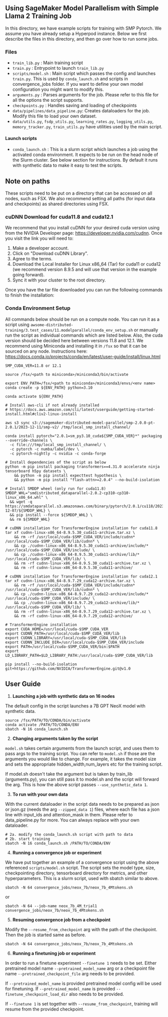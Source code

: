 ## Using SageMaker Model Parallelism with Simple Llama 2 Training Job
In this directory, we have example scripts for training with SMP Pytorch. We assume you have already setup a Hyperpod instance. Below we first describe the files in this directory, and then go over how to run some jobs.

### Files
- `train_lib.py` : Main training script
- `train.py` : Entrypoint to launch `train_lib.py`
- `scripts/model.sh` : Main script which passes the config and launches `train.py`. This is used by `conda_launch.sh` and scripts in convergence_jobs folder. If you want to define your own model configuration you might want to modify this.
- `arguments.py` : Parses arguments for the job. Please refer to this file for all the options the script supports.
- `checkpoints.py` : Handles saving and loading of checkpoints
- `data/pipelines/data_pipeline.py`: Creates dataloaders for the job. Modify this file to load your own dataset.
-  `data/utils.py`, `fsdp_utils.py`, `learning_rates.py`, `logging_utils.py`, `memory_tracker.py`, `train_utils.py` have utilities used by the main script.

#### Launch scripts
- `conda_launch.sh` : This is a slurm script which launches a job using the activated conda environment. It expects to be run on the head node of the Slurm cluster. See below section for instructions. By default it runs with synthetic data to make it easy to test the scripts.

## Note on paths
These scripts need to be put on a directory that can be accessed on all nodes, such as FSX.
We also recommend setting all paths (for input data and checkpoints) as shared directories using FSX.

### cuDNN Download for cuda11.8 and cuda12.1
We recommend that you install cuDNN for your desired cuda version using from the NVIDIA Developer page: https://developer.nvidia.com/cudnn. Once you visit the link you will need to:
1. Make a developer account.
2. Click on "Download cuDNN Library".
3. Agree to the terms.
4. Download the Local Installer for Linux x86_64 (Tar) for cuda11 or cuda12 (we recommend version 8.9.5 and will use that version in the example going forward).
4. Sync it with your cluster to the root directory. 

Once you have the tar file downloaded you can run the following commands to finish the installation:

### Conda Environment Setup
All commands below should be run on a compute node. You can run it as a script using ```awsome-distributed-training/3.test_cases/11.modelparallel/conda_env_setup.sh``` or manually run the script as individual commands which are listed below. Also, the cuda version should be decided here between versions 11.8 and 12.1. We recommend using Miniconda and installing it in `/fsx` so that it can be sourced on any node. Instructions here: https://docs.conda.io/projects/conda/en/latest/user-guide/install/linux.html

```
SMP_CUDA_VER=11.8 or 12.1

source /fsx/<path to miniconda>/miniconda3/bin/activate

export ENV_PATH=/fsx/<path to miniconda>/miniconda3/envs/<env name>
conda create -p ${ENV_PATH} python=3.10

conda activate ${ENV_PATH}

# Install aws-cli if not already installed
# https://docs.aws.amazon.com/cli/latest/userguide/getting-started-install.html#cliv2-linux-install

aws s3 sync s3://sagemaker-distributed-model-parallel/smp-2.0.0-pt-2.0.1/2023-12-11/smp-v2/ /tmp/local_smp_install_channel/

conda install pytorch="2.0.1=sm_py3.10_cuda${SMP_CUDA_VER}*" packaging --override-channels \
  -c file:///tmp/local_smp_install_channel/ \
  -c pytorch -c numba/label/dev \
  -c pytorch-nightly -c nvidia -c conda-forge

# Install dependencies of the script as below
python -m pip install packaging transformers==4.31.0 accelerate ninja tensorboard h5py datasets \
    && python -m pip install expecttest hypothesis \
    && python -m pip install "flash-attn>=2.0.4" --no-build-isolation

# Install SMDDP wheel (only run for cuda11.8)
SMDDP_WHL="smdistributed_dataparallel-2.0.2-cp310-cp310-linux_x86_64.whl" \
  && wget -q https://smdataparallel.s3.amazonaws.com/binary/pytorch/2.0.1/cu118/2023-12-07/${SMDDP_WHL} \
  && pip install --force ${SMDDP_WHL} \
  && rm ${SMDDP_WHL}

# cuDNN installation for TransformerEngine installation for cuda11.8
tar xf cudnn-linux-x86_64-8.9.5.30_cuda11-archive.tar.xz \
    && rm -rf /usr/local/cuda-$SMP_CUDA_VER/include/cudnn* /usr/local/cuda-$SMP_CUDA_VER/lib/cudnn* \
    && cp ./cudnn-linux-x86_64-8.9.5.30_cuda11-archive/include/* /usr/local/cuda-$SMP_CUDA_VER/include/ \
    && cp ./cudnn-linux-x86_64-8.9.5.30_cuda11-archive/lib/* /usr/local/cuda-$SMP_CUDA_VER/lib/ \
    && rm -rf cudnn-linux-x86_64-8.9.5.30_cuda11-archive.tar.xz \
    && rm -rf cudnn-linux-x86_64-8.9.5.30_cuda11-archive/

# cuDNN installation for TransformerEngine installation for cuda12.1
tar xf cudnn-linux-x86_64-8.9.7.29_cuda12-archive.tar.xz \
    && rm -rf /usr/local/cuda-$SMP_CUDA_VER/include/cudnn* /usr/local/cuda-$SMP_CUDA_VER/lib/cudnn* \
    && cp ./cudnn-linux-x86_64-8.9.7.29_cuda12-archive/include/* /usr/local/cuda-$SMP_CUDA_VER/include/ \
    && cp ./cudnn-linux-x86_64-8.9.7.29_cuda12-archive/lib/* /usr/local/cuda-$SMP_CUDA_VER/lib/ \
    && rm -rf cudnn-linux-x86_64-8.9.7.29_cuda12-archive.tar.xz \
    && rm -rf cudnn-linux-x86_64-8.9.7.29_cuda12-archive/

# TransformerEngine installation
export CUDA_HOME=/usr/local/cuda-$SMP_CUDA_VER
export CUDNN_PATH=/usr/local/cuda-$SMP_CUDA_VER/lib
export CUDNN_LIBRARY=/usr/local/cuda-$SMP_CUDA_VER/lib
export CUDNN_INCLUDE_DIR=/usr/local/cuda-$SMP_CUDA_VER/include
export PATH=/usr/local/cuda-$SMP_CUDA_VER/bin:$PATH
export LD_LIBRARY_PATH=$LD_LIBRARY_PATH:/usr/local/cuda-$SMP_CUDA_VER/lib

pip install --no-build-isolation git+https://github.com/NVIDIA/TransformerEngine.git@v1.0
```

## User Guide
1. **Launching a job with synthetic data on 16 nodes**

The default config in the script launches a 7B GPT NeoX model with synthetic data.
```
source /fsx/PATH/TO/CONDA/bin/activate
conda activate /PATH/TO/CONDA/ENV
sbatch -N 16 conda_launch.sh
```

2. **Changing arguments taken by the script**

`model.sh` takes certain arguments from the launch script, and uses them to pass args to the training script. You can refer to `model.sh` if those are the arguments you would like to change. For example, it takes the model size and sets the appropriate hidden_width,num_layers etc for the training script.

If model.sh doesn't take the argument but is taken by train_lib (arguments.py), you can still pass it to model.sh and the script will forward the arg. This is how the above script passes `--use_synthetic_data 1`.

3. **To run with your own data**

With the current dataloader in the script data needs to be prepared as json or json.gz (needs the arg  `--zipped_data 1`) files, where each file has a json line with input_ids and attention_mask in them. Please refer to data_pipeline.py for more. You can always replace with your own dataloader.
```
# 2a. modify the conda_launch.sh script with path to data
# 2b. start training
sbatch -N 16 conda_launch.sh /PATH/TO/CONDA/ENV
```

4. **Running a convergence job or experiment**

We have put together an example of a convergence script using the above referenced `scripts/model.sh` script. The script sets the model type, size, checkpointing directory, tensorboard directory for metrics, and other hyperparameters. This is a slurm script, used with sbatch similar to above.

```
sbatch -N 64 convergence_jobs/neox_7b/neox_7b_4Mtokens.sh
```
or
```
sbatch -N 64 --job-name neox_7b_4M_trial1 convergence_jobs/neox_7b/neox_7b_4Mtokens.sh
```

5. **Resuming convergence job from a checkpoint**

Modify the `--resume_from_checkpoint` arg with the path of the checkpoint. Then the job is started same as before.
```
sbatch -N 64 convergence_jobs/neox_7b/neox_7b_4Mtokens.sh
```

6. **Running a finetuning job or experiment**

In order to run a finetune experiment `--finetune 1` needs to be set. Either pretrained model name `--pretrained_model_name` arg or a checkpoint file name `--pretrained_checkpoint_file` arg needs to be provided.

If `--pretrained_model_name` is provided pretrained model config will be used for finetuning. If `--pretrained_model_name` is provided `--finetune_checkpoint_load_dir` also needs to be provided.

If `--finetune 1`  is set together with `--resume_from_checkpoint`, training will resume from the provided checkpoint.
